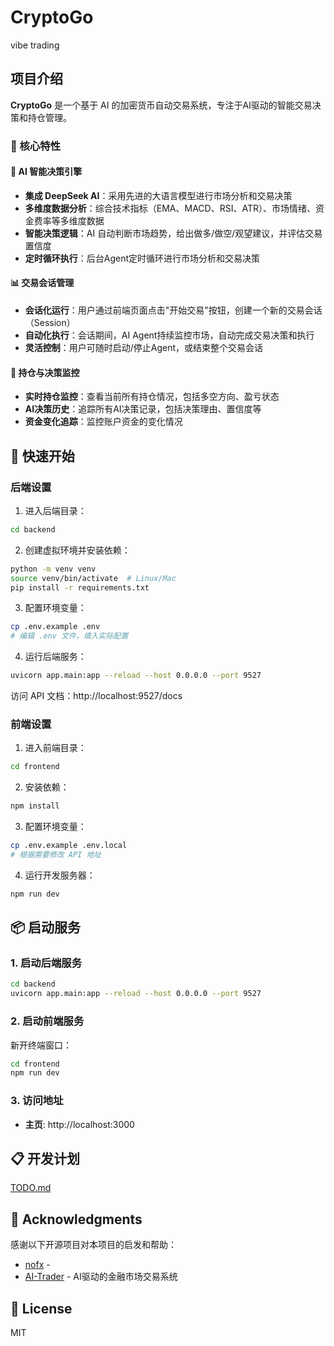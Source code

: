 # CryptoGo

vibe trading

## 项目介绍

**CryptoGo** 是一个基于 AI 的加密货币自动交易系统，专注于AI驱动的智能交易决策和持仓管理。

### 🎯 核心特性

#### 🤖 AI 智能决策引擎
- **集成 DeepSeek AI**：采用先进的大语言模型进行市场分析和交易决策
- **多维度数据分析**：综合技术指标（EMA、MACD、RSI、ATR）、市场情绪、资金费率等多维度数据
- **智能决策逻辑**：AI 自动判断市场趋势，给出做多/做空/观望建议，并评估交易置信度
- **定时循环执行**：后台Agent定时循环进行市场分析和交易决策

#### 📊 交易会话管理
- **会话化运行**：用户通过前端页面点击"开始交易"按钮，创建一个新的交易会话（Session）
- **自动化执行**：会话期间，AI Agent持续监控市场，自动完成交易决策和执行
- **灵活控制**：用户可随时启动/停止Agent，或结束整个交易会话

#### 💼 持仓与决策监控
- **实时持仓监控**：查看当前所有持仓情况，包括多空方向、盈亏状态
- **AI决策历史**：追踪所有AI决策记录，包括决策理由、置信度等
- **资金变化追踪**：监控账户资金的变化情况

## 🚀 快速开始

### 后端设置

1. 进入后端目录：
```bash
cd backend
```

2. 创建虚拟环境并安装依赖：
```bash
python -m venv venv
source venv/bin/activate  # Linux/Mac
pip install -r requirements.txt
```

3. 配置环境变量：
```bash
cp .env.example .env
# 编辑 .env 文件，填入实际配置
```

4. 运行后端服务：
```bash
uvicorn app.main:app --reload --host 0.0.0.0 --port 9527
```

访问 API 文档：http://localhost:9527/docs

### 前端设置

1. 进入前端目录：
```bash
cd frontend
```

2. 安装依赖：
```bash
npm install
```

3. 配置环境变量：
```bash
cp .env.example .env.local
# 根据需要修改 API 地址
```

4. 运行开发服务器：
```bash
npm run dev
```

## 📦 启动服务

### 1. 启动后端服务

```bash
cd backend
uvicorn app.main:app --reload --host 0.0.0.0 --port 9527
```

### 2. 启动前端服务

新开终端窗口：

```bash
cd frontend
npm run dev
```

### 3. 访问地址

- **主页**: http://localhost:3000

## 📋 开发计划
[TODO.md](./TODO.md)


## 🙏 Acknowledgments

感谢以下开源项目对本项目的启发和帮助：

- [nofx](https://github.com/tinkle-community/nofx) - 
- [AI-Trader](https://github.com/HKUDS/AI-Trader) - AI驱动的金融市场交易系统


## 📄 License

MIT

